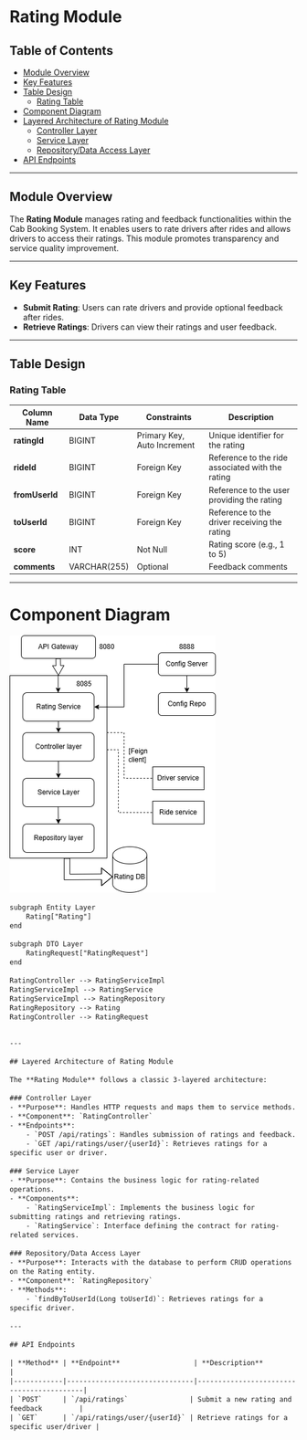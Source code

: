 # Rating Module 

## Table of Contents
- [Module Overview](#module-overview)
- [Key Features](#key-features)
- [Table Design](#table-design)
    - [Rating Table](#rating-table)
- [Component Diagram](#component-diagram)
- [Layered Architecture of Rating Module](#layered-architecture-of-rating-module)
    - [Controller Layer](#controller-layer)
    - [Service Layer](#service-layer)
    - [Repository/Data Access Layer](#repositorydata-access-layer)
- [API Endpoints](#api-endpoints)

---

## Module Overview 
The **Rating Module** manages rating and feedback functionalities within the Cab Booking System. It enables users to rate drivers after rides and allows drivers to access their ratings. This module promotes transparency and service quality improvement.

---

## Key Features
- **Submit Rating**: Users can rate drivers and provide optional feedback after rides.
- **Retrieve Ratings**: Drivers can view their ratings and user feedback.

---

## Table Design

### Rating Table
| Column Name       | Data Type         | Constraints                  | Description                                 |
|-------------------|-------------------|------------------------------|---------------------------------------------|
| **ratingId**      | BIGINT            | Primary Key, Auto Increment  | Unique identifier for the rating            |
| **rideId**        | BIGINT            | Foreign Key                  | Reference to the ride associated with the rating |
| **fromUserId**    | BIGINT            | Foreign Key                  | Reference to the user providing the rating  |
| **toUserId**      | BIGINT            | Foreign Key                  | Reference to the driver receiving the rating|
| **score**         | INT               | Not Null                     | Rating score (e.g., 1 to 5)                 |
| **comments**      | VARCHAR(255)      | Optional                     | Feedback comments                           |

---

# Component Diagram

![Rating component diagram](./component/rating.png)

    subgraph Entity Layer
        Rating["Rating"]
    end

    subgraph DTO Layer
        RatingRequest["RatingRequest"]
    end

    RatingController --> RatingServiceImpl
    RatingServiceImpl --> RatingService
    RatingServiceImpl --> RatingRepository
    RatingRepository --> Rating
    RatingController --> RatingRequest
```

---

## Layered Architecture of Rating Module

The **Rating Module** follows a classic 3-layered architecture:

### Controller Layer
- **Purpose**: Handles HTTP requests and maps them to service methods.
- **Component**: `RatingController`
- **Endpoints**:
    - `POST /api/ratings`: Handles submission of ratings and feedback.
    - `GET /api/ratings/user/{userId}`: Retrieves ratings for a specific user or driver.

### Service Layer
- **Purpose**: Contains the business logic for rating-related operations.
- **Components**:
    - `RatingServiceImpl`: Implements the business logic for submitting ratings and retrieving ratings.
    - `RatingService`: Interface defining the contract for rating-related services.

### Repository/Data Access Layer
- **Purpose**: Interacts with the database to perform CRUD operations on the Rating entity.
- **Component**: `RatingRepository`
- **Methods**:
    - `findByToUserId(Long toUserId)`: Retrieves ratings for a specific driver.

---

## API Endpoints

| **Method** | **Endpoint**                  | **Description**                          |
|------------|-------------------------------|------------------------------------------|
| `POST`     | `/api/ratings`               | Submit a new rating and feedback         |
| `GET`      | `/api/ratings/user/{userId}` | Retrieve ratings for a specific user/driver |
```	